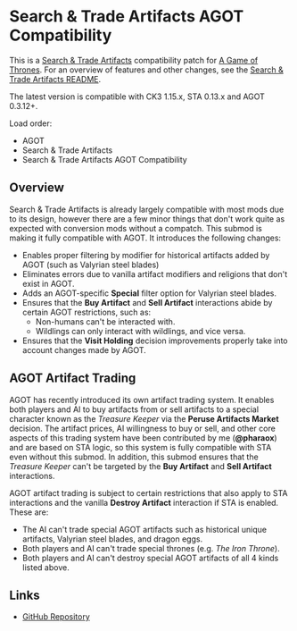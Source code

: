 # Search & Trade Artifacts AGOT Compatibility

This is a [Search & Trade Artifacts](https://steamcommunity.com/sharedfiles/filedetails/?id=2962238514) compatibility patch for [A Game of Thrones](https://steamcommunity.com/sharedfiles/filedetails/?id=2962333032). For an overview of features and other changes, see the [Search & Trade Artifacts README](https://github.com/pharaox/artifact_trade/blob/main/README.md).

The latest version is compatible with CK3 1.15.x, STA 0.13.x and AGOT 0.3.12+.

Load order:

* AGOT
* Search & Trade Artifacts
* Search & Trade Artifacts AGOT Compatibility

## Overview

Search & Trade Artifacts is already largely compatible with most mods due to its design, however there are a few minor things that don't work quite as expected with conversion mods without a compatch. This submod is making it fully compatible with AGOT. It introduces the following changes:

* Enables proper filtering by modifier for historical artifacts added by AGOT (such as Valyrian steel blades)
* Eliminates errors due to vanilla artifact modifiers and religions that don't exist in AGOT.
* Adds an AGOT-specific **Special** filter option for Valyrian steel blades.
* Ensures that the **Buy Artifact** and **Sell Artifact** interactions abide by certain AGOT restrictions, such as:
  * Non-humans can't be interacted with.
  * Wildlings can only interact with wildlings, and vice versa.
* Ensures that the **Visit Holding** decision improvements properly take into account changes made by AGOT.

## AGOT Artifact Trading

AGOT has recently introduced its own artifact trading system. It enables both players and AI to buy artifacts from or sell artifacts to a special character known as the *Treasure Keeper* via the **Peruse Artifacts Market** decision. The artifact prices, AI willingness to buy or sell, and other core aspects of this trading system have been contributed by me (**@pharaox**) and are based on STA logic, so this system is fully compatible with STA even without this submod. In addition, this submod ensures that the *Treasure Keeper* can't be targeted by the **Buy Artifact** and **Sell Artifact** interactions.

AGOT artifact trading is subject to certain restrictions that also apply to STA interactions and the vanilla **Destroy Artifact** interaction if STA is enabled. These are:

* The AI can't trade special AGOT artifacts such as historical unique artifacts, Valyrian steel blades, and dragon eggs.
* Both players and AI can't trade special thrones (e.g. *The Iron Throne*).
* Both players and AI can't destroy special AGOT artifacts of all 4 kinds listed above.

## Links

* [GitHub Repository](https://github.com/pharaox/artifact_trade_agot)
